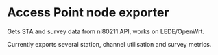 # Access Point node exporter

Gets STA and survey data from nl80211 API, works on LEDE/OpenWrt.

Currently exports several station, channel utilisation and survey metrics.
